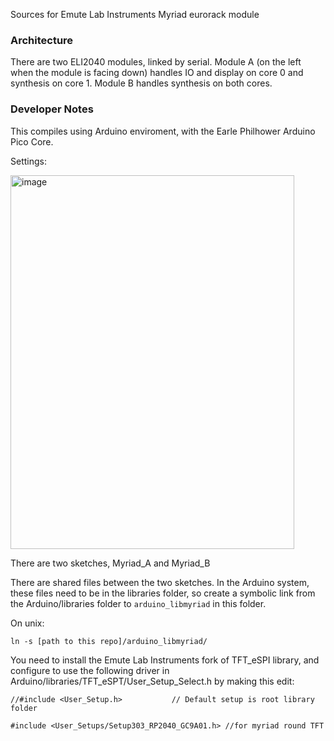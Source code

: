 Sources for Emute Lab Instruments Myriad eurorack module

### Architecture

There are two ELI2040 modules, linked by serial.  Module A (on the left when the module is facing down) handles IO and display on core 0 and synthesis on core 1. Module B handles synthesis on both cores.


### Developer Notes

This compiles using Arduino enviroment, with the Earle Philhower Arduino Pico Core.

Settings:

<img width="454" height="598" alt="image" src="https://github.com/user-attachments/assets/81c5da8a-f282-4116-b620-a2a86a6cb852" />


There are two sketches, Myriad_A and Myriad_B

There are shared files between the two sketches.  In the Arduino system, these files need to be in the libraries folder, so create a symbolic link from the Arduino/libraries folder to ```arduino_libmyriad``` in this folder.

On unix: 

```
ln -s [path to this repo]/arduino_libmyriad/ 
```

You need to install the Emute Lab Instruments fork of TFT_eSPI library, and configure to use the following driver in Arduino/libraries/TFT_eSPT/User_Setup_Select.h by making this edit:

```
//#include <User_Setup.h>           // Default setup is root library folder

#include <User_Setups/Setup303_RP2040_GC9A01.h> //for myriad round TFT

```
